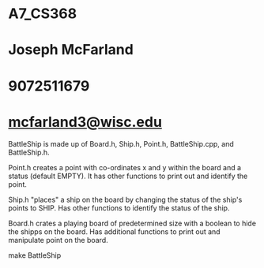 # A7_CS368
# Joseph McFarland
# 9072511679
# mcfarland3@wisc.edu

BattleShip is made up of Board.h, Ship.h, Point.h, BattleShip.cpp, and BattleShip.h.

Point.h creates a point with co-ordinates x and y within the board and a status (default EMPTY).
  It has other functions to print out and identify the point.

Ship.h "places" a ship on the board by changing the status of the ship's points to SHIP.
  Has other functions to identify the status of the ship.
  
Board.h crates a playing board of predetermined size with a boolean to hide the shipps on the board.
  Has additional functions to print out and manipulate point on the board.
  
make BattleShip
